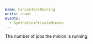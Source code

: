 ```yaml
---
name: minionJobsRunning
units: count
events:
  - SyntheticsPrivateMinion
---
```


The number of jobs the minion is running.